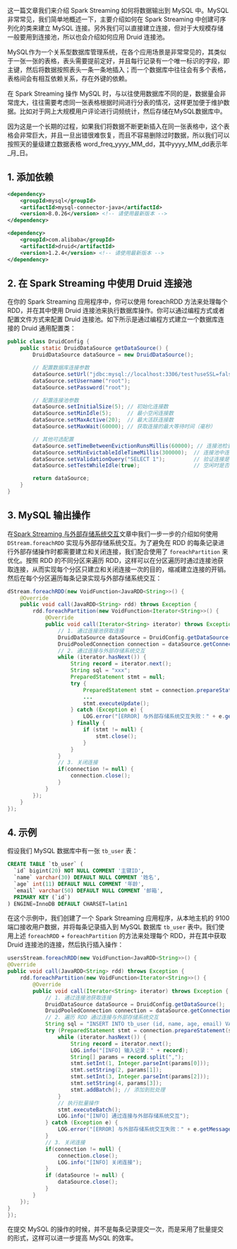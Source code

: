 这一篇文章我们来介绍 Spark Streaming 如何将数据输出到 MySQL 中。MySQL 非常常见，我们简单地概述一下，主要介绍如何在 Spark Streaming 中创建可序列化的类来建立 MySQL 连接。另外我们可以直接建立连接，但对于大规模存储一般要用到连接池，所以也会介绍如何应用 Druid 连接池。

MySQL作为一个关系型数据库管理系统，在各个应用场景是非常常见的，其类似于一张一张的表格，表头需要提前定好，并且每行记录有一个唯一标识的字段，即主键，然后将数据按照表头一条一条地插入；而一个数据库中往往会有多个表格，表格间会有相互依赖关系，存在外键的依赖。

在 Spark Streaming 操作 MySQL 时，与以往使用数据库不同的是，数据量会非常庞大，往往需要考虑同一张表格根据时间进行分表的情况，这样更加便于维护数据。比如对于网上大规模用户评论进行词频统计，然后存储在MySQL数据库中。

因为这是一个长期的过程，如果我们将数据不断更新插入在同一张表格中，这个表格会非常巨大，并且一旦出错很难恢复，而且不容易删除过时数据，所以我们可以按照天的量级建立数据表格 word_freq_yyyy_MM_dd，其中yyyy_MM_dd表示年_月_日。

## 1. 添加依赖

```xml
<dependency>
    <groupId>mysql</groupId>
    <artifactId>mysql-connector-java</artifactId>
    <version>8.0.26</version> <!-- 请使用最新版本 -->
</dependency>

<dependency>
    <groupId>com.alibaba</groupId>
    <artifactId>druid</artifactId>
    <version>1.2.4</version> <!-- 请使用最新版本 -->
</dependency>
```

## 2. 在 Spark Streaming 中使用 Druid 连接池‌

在你的 Spark Streaming 应用程序中，你可以使用 foreachRDD 方法来处理每个 RDD，并在其中使用 Druid 连接池来执行数据库操作。你可以通过编程方式或者配置文件方式来配置 Druid 连接池。如下所示是通过编程方式建立一个数据库连接的 Druid 通用配置类：
```java
public class DruidConfig {
    public static DruidDataSource getDataSource() {
        DruidDataSource dataSource = new DruidDataSource();

        // 配置数据库连接参数
        dataSource.setUrl("jdbc:mysql://localhost:3306/test?useSSL=false&serverTimezone=UTC");
        dataSource.setUsername("root");
        dataSource.setPassword("root");

        // 配置连接池参数
        dataSource.setInitialSize(5); // 初始化连接数
        dataSource.setMinIdle(5);     // 最小空闲连接数
        dataSource.setMaxActive(20);  // 最大活跃连接数
        dataSource.setMaxWait(60000); // 获取连接的最大等待时间（毫秒）

        // 其他可选配置
        dataSource.setTimeBetweenEvictionRunsMillis(60000); // 连接池检查连接的间隔时间
        dataSource.setMinEvictableIdleTimeMillis(300000);  // 连接池中连接空闲的最小时间
        dataSource.setValidationQuery("SELECT 1");         // 验证连接是否有效的 SQL 语句
        dataSource.setTestWhileIdle(true);                 // 空闲时是否进行连接的验证

        return dataSource;
    }
}
```
## 3. MySQL 输出操作

在[Spark Streaming 与外部存储系统交互](https://smartsi.blog.csdn.net/article/details/144643428)文章中我们一步一步的介绍如何使用 `DStream.foreachRDD` 实现与外部存储系统交互。为了避免在 RDD 的每条记录进行外部存储操作时都需要建立和关闭连接，我们配合使用了 `foreachPartition` 来优化。按照 RDD 的不同分区来遍历 RDD，这样可以在分区遍历时通过连接池获取连接，从而实现每个分区只建立和关闭连接一次的目的，缩减建立连接的开销。然后在每个分区遍历每条记录实现与外部存储系统交互：
```java
dStream.foreachRDD(new VoidFunction<JavaRDD<String>>() {
    @Override
    public void call(JavaRDD<String> rdd) throws Exception {
        rdd.foreachPartition(new VoidFunction<Iterator<String>>() {
            @Override
            public void call(Iterator<String> iterator) throws Exception {
                // 1. 通过连接池获取连接
                DruidDataSource dataSource = DruidConfig.getDataSource();
                DruidPooledConnection connection = dataSource.getConnection();
                // 2. 通过连接与外部存储系统交互
                while (iterator.hasNext()) {
                    String record = iterator.next();
                    String sql = "xxx";
                    PreparedStatement stmt = null;
                    try {
                        PreparedStatement stmt = connection.prepareStatement(sql);
                        ...
                        stmt.executeUpdate();
                    } catch (Exception e) {
                        LOG.error("[ERROR] 与外部存储系统交互失败：" + e.getMessage());
                    } finally {
                        if (stmt != null) {
                            stmt.close();
                        }
                    }
                }
                // 3. 关闭连接
                if(connection != null) {
                    connection.close();
                }
            }
        });
    }
});
```

## 4. 示例

假设我们 MySQL 数据库中有一张 `tb_user` 表：
```sql
CREATE TABLE `tb_user` (
  `id` bigint(20) NOT NULL COMMENT '主键ID',
  `name` varchar(30) DEFAULT NULL COMMENT '姓名',
  `age` int(11) DEFAULT NULL COMMENT '年龄',
  `email` varchar(50) DEFAULT NULL COMMENT '邮箱',
  PRIMARY KEY (`id`)
) ENGINE=InnoDB DEFAULT CHARSET=latin1
```

在这个示例中，我们创建了一个 Spark Streaming 应用程序，从本地主机的 9100 端口接收用户数据，并将每条记录插入到 MySQL 数据库 `tb_user` 表中。我们使用上述 `foreachRDD` + `foreachPartition` 的方法来处理每个 RDD，并在其中获取 Druid 连接池的连接，然后执行插入操作：
```java
usersStream.foreachRDD(new VoidFunction<JavaRDD<String>>() {
@Override
public void call(JavaRDD<String> rdd) throws Exception {
    rdd.foreachPartition(new VoidFunction<Iterator<String>>() {
        @Override
        public void call(Iterator<String> iterator) throws Exception {
            // 1. 通过连接池获取连接
            DruidDataSource dataSource = DruidConfig.getDataSource();
            DruidPooledConnection connection = dataSource.getConnection();
            // 2. 遍历 RDD 通过连接与外部存储系统交互
            String sql = "INSERT INTO tb_user (id, name, age, email) VALUES (?, ?, ?, ?)";
            try (PreparedStatement stmt = connection.prepareStatement(sql)) {
                while (iterator.hasNext()) {
                    String record = iterator.next();
                    LOG.info("[INFO] 输入记录：" + record);
                    String[] params = record.split(",");
                    stmt.setInt(1, Integer.parseInt(params[0]));
                    stmt.setString(2, params[1]);
                    stmt.setInt(3, Integer.parseInt(params[2]));
                    stmt.setString(4, params[3]);
                    stmt.addBatch(); // 添加到批处理
                }
                // 执行批量操作
                stmt.executeBatch();
                LOG.info("[INFO] 通过连接与外部存储系统交互");
            } catch (Exception e) {
                LOG.error("[ERROR] 与外部存储系统交互失败：" + e.getMessage());
            }
            // 3. 关闭连接
            if(connection != null) {
                connection.close();
                LOG.info("[INFO] 关闭连接");
            }
            if (dataSource != null) {
                dataSource.close();
            }
        }
    });
}
});
```
在提交 MySQL 的操作的时候，并不是每条记录提交一次，而是采用了批量提交的形式，这样可以进一步提高 MySQL 的效率。
